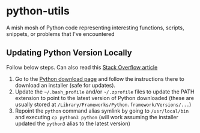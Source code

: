 # python-utils
A mish mosh of Python code representing interesting functions, scripts, snippets, or problems that I've encountered

## Updating Python Version Locally

Follow below steps. Can also read this [Stack Overflow article](https://stackoverflow.com/questions/3696124/changing-python-path-on-mac)
1. Go to the [Python download page](https://www.python.org/downloads/) and follow the instructions there to download an installer (safe for updates).
2. Update the `~/.bash_profile` and/or `~/.zprofile` files to update the PATH extension to point to the latest version of Python downloaded (these are usually stored at `/Library/Frameworks/Python.framework/Versions/...`)
3. Repoint the `python` command alias symlink by going to `/usr/local/bin` and executing `cp python3 python` (will work assuming the installer updated the `python3` alias to the latest version)